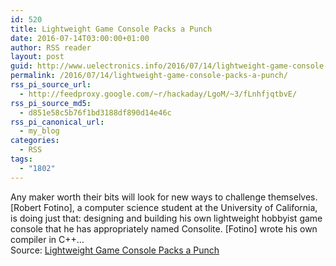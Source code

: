 ```yaml
---
id: 520
title: Lightweight Game Console Packs a Punch
date: 2016-07-14T03:00:00+01:00
author: RSS reader
layout: post
guid: http://www.uelectronics.info/2016/07/14/lightweight-game-console-packs-a-punch/
permalink: /2016/07/14/lightweight-game-console-packs-a-punch/
rss_pi_source_url:
  - http://feedproxy.google.com/~r/hackaday/LgoM/~3/fLnhfjqtbvE/
rss_pi_source_md5:
  - d851e58c5b76f1bd3188df890d14e46c
rss_pi_canonical_url:
  - my_blog
categories:
  - RSS
tags:
  - "1802"
---
```

Any maker worth their bits will look for new ways to challenge themselves. [Robert Fotino], a computer science student at the University of California, is doing just that: designing and building his own lightweight hobbyist game console that he has appropriately named Consolite. [Fotino] wrote his own compiler in C++…&#013;  
Source: <a href="http://feedproxy.google.com/~r/hackaday/LgoM/~3/fLnhfjqtbvE/" target="_blank">Lightweight Game Console Packs a Punch</a>